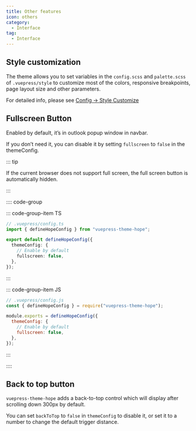 ```yaml
---
title: Other features
icon: others
category:
  - Interface
tag:
  - Interface
---
```


## Style customization

The theme allows you to set variables in the `config.scss` and `palette.scss` of `.vuepress/style` to customize most of the colors, responsive breakpoints, page layout size and other parameters.

For detailed info, please see [Config → Style Customize](../../config/style.md)

## Fullscreen Button

Enabled by default, it’s in outlook popup window in navbar.

If you don’t need it, you can disable it by setting `fullscreen` to `false` in the themeConfig.

::: tip

If the current browser does not support full screen, the full screen button is automatically hidden.

:::

:::: code-group

::: code-group-item TS

```ts {7}
// .vuepress/config.ts
import { defineHopeConfig } from "vuepress-theme-hope";

export default defineHopeConfig({
  themeConfig: {
    // Enable by default
    fullscreen: false,
  },
});
```

:::

::: code-group-item JS

```js {7}
// .vuepress/config.js
const { defineHopeConfig } = require("vuepress-theme-hope");

module.exports = defineHopeConfig({
  themeConfig: {
    // Enable by default
    fullscreen: false,
  },
});
```

:::

::::

## Back to top button

`vuepress-theme-hope` adds a back-to-top control which will display after scrolling down 300px by default.

You can set `backToTop` to `false` in `themeConfig` to disable it, or set it to a number to change the default trigger distance.
